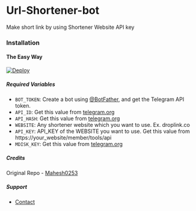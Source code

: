 # Url-Shortener-bot
Make short link by using Shortener Website API key
### Installation

#### The Easy Way

[![Deploy](https://www.herokucdn.com/deploy/button.svg)](https://heroku.com/deploy)

##### Required Variables

* `BOT_TOKEN`: Create a bot using [@BotFather](https://telegram.dog/BotFather), and get the Telegram API token.
* `API_ID`: Get this value from [telegram.org](https://my.telegram.org/apps)
* `API_HASH`: Get this value from [telegram.org](https://my.telegram.org/apps)
* `WEBSITE`: Any shortener website which you want to use. Ex. droplink.co
* `API_KEY`: API_KEY of the WEBSITE you want to use. Get this value from https://your_website/member/tools/api
* `MDISK_KEY`: Get this value from [telegram.org](https://t.me/VideoToolMoneyTreebot)
##### Credits

Original Repo - [Mahesh0253](https://github.com/Mahesh0253/GPlink-bot)

##### Support

* [Contact](https://telegram.me/ask_admin001)
